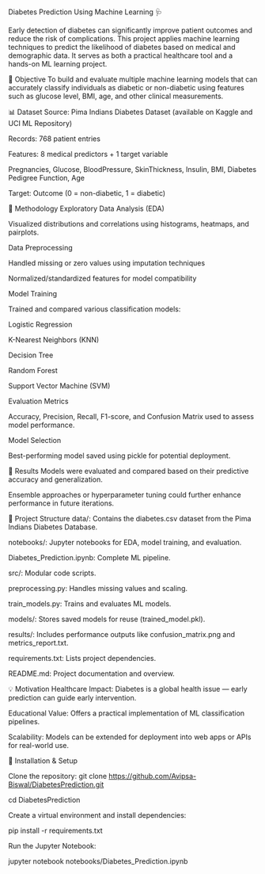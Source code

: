 Diabetes Prediction Using Machine Learning 🩺 

Early detection of diabetes can significantly improve patient outcomes and reduce the risk of complications. This project applies machine learning techniques to predict the likelihood of diabetes based on medical and demographic data. It serves as both a practical healthcare tool and a hands-on ML learning project.

🎯 Objective
To build and evaluate multiple machine learning models that can accurately classify individuals as diabetic or non-diabetic using features such as glucose level, BMI, age, and other clinical measurements.

📊 Dataset
Source: Pima Indians Diabetes Dataset (available on Kaggle and UCI ML Repository)

Records: 768 patient entries

Features: 8 medical predictors + 1 target variable

Pregnancies, Glucose, BloodPressure, SkinThickness, Insulin, BMI, Diabetes Pedigree Function, Age

Target: Outcome (0 = non-diabetic, 1 = diabetic)

🧪 Methodology
Exploratory Data Analysis (EDA)

Visualized distributions and correlations using histograms, heatmaps, and pairplots.

Data Preprocessing

Handled missing or zero values using imputation techniques

Normalized/standardized features for model compatibility

Model Training

Trained and compared various classification models:

Logistic Regression

K-Nearest Neighbors (KNN)

Decision Tree

Random Forest

Support Vector Machine (SVM)

Evaluation Metrics

Accuracy, Precision, Recall, F1-score, and Confusion Matrix used to assess model performance.

Model Selection

Best-performing model saved using pickle for potential deployment.

🚀 Results
Models were evaluated and compared based on their predictive accuracy and generalization.

Ensemble approaches or hyperparameter tuning could further enhance performance in future iterations.

📁 Project Structure
data/: Contains the diabetes.csv dataset from the Pima Indians Diabetes Database.

notebooks/: Jupyter notebooks for EDA, model training, and evaluation.

Diabetes_Prediction.ipynb: Complete ML pipeline.

src/: Modular code scripts.

preprocessing.py: Handles missing values and scaling.

train_models.py: Trains and evaluates ML models.

models/: Stores saved models for reuse (trained_model.pkl).

results/: Includes performance outputs like confusion_matrix.png and metrics_report.txt.

requirements.txt: Lists project dependencies.

README.md: Project documentation and overview.

💡 Motivation
Healthcare Impact: Diabetes is a global health issue — early prediction can guide early intervention.

Educational Value: Offers a practical implementation of ML classification pipelines.

Scalability: Models can be extended for deployment into web apps or APIs for real-world use.

🔧 Installation & Setup

Clone the repository:
git clone https://github.com/Avipsa-Biswal/DiabetesPrediction.git

cd DiabetesPrediction


Create a virtual environment and install dependencies:

pip install -r requirements.txt


Run the Jupyter Notebook:

jupyter notebook notebooks/Diabetes_Prediction.ipynb
